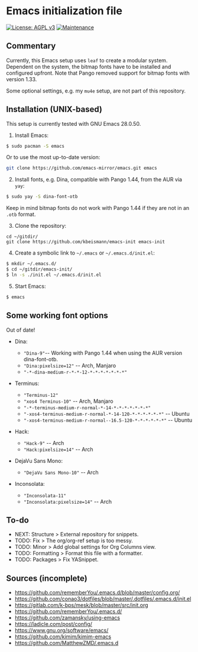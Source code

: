 # Emacs initialization file

[![License: AGPL v3](https://img.shields.io/badge/License-AGPL%20v3-blue.svg)](https://www.gnu.org/licenses/agpl-3.0)
[![Maintenance](https://img.shields.io/badge/Maintained%3F-yes-green.svg)](https://GitHub.com/Naereen/StrapDown.js/graphs/commit-activity)


## Commentary

Currently, this Emacs setup uses `leaf` to create a modular system.  Dependent
on the system, the bitmap fonts have to be installed and configured upfront.
Note that Pango removed support for bitmap fonts with version 1.33.

Some optional settings, e.g. my `mu4e` setup, are not part of this repository.


## Installation (UNIX-based)

This setup is currently tested with GNU Emacs 28.0.50.

1. Install Emacs:
```bash
$ sudo pacman -S emacs
```
Or to use the most up-to-date version:
```bash
git clone https://github.com/emacs-mirror/emacs.git emacs
```


2. Install fonts, e.g. Dina, compatible with Pango 1.44, from the AUR via
   `yay`:

```bash
$ sudo yay -S dina-font-otb
```

Keep in mind bitmap fonts do not work with Pango 1.44 if they are not in an
`.otb` format.

3. Clone the repository:

```
cd ~/gitdir/
git clone https://github.com/kbeismann/emacs-init emacs-init
```

4. Create a symbolic link to `~/.emacs` or
  `~/.emacs.d/init.el`:

```bash
$ mkdir ~/.emacs.d/
$ cd ~/gitdir/emacs-init/
$ ln -s ./init.el ~/.emacs.d/init.el
```
5. Start Emacs:
```bash
$ emacs
```


## Some working font options

Out of date!

* Dina:
  * `"Dina-9"`-- Working with Pango 1.44 when using the AUR version dina-font-otb.
  * `"Dina:pixelsize=12"` -- Arch, Manjaro
  * `"-*-dina-medium-r-*-*-12-*-*-*-*-*-*-*"`

* Terminus:
  * `"Terminus-12"`
  * `"xos4 Terminus-10"` -- Arch, Manjaro
  * `"-*-terminus-medium-r-normal-*-14-*-*-*-*-*-*-*"`
  * `"-xos4-terminus-medium-r-normal-*-14-120-*-*-*-*-*-*"` -- Ubuntu
  * `"-xos4-terminus-medium-r-normal--16.5-120-*-*-*-*-*-*"` -- Ubuntu

* Hack:
  * `"Hack-9"` -- Arch
  * `"Hack:pixelsize=14"` -- Arch

* DejaVu Sans Mono:
  * `"DejaVu Sans Mono-10"` -- Arch

* Inconsolata:
  * `"Inconsolata-11"`
  * `"Inconsolata:pixelsize=14"` -- Arch


## To-do

* NEXT: Structure > External repository for snippets.
* TODO: Fix > The org/org-ref setup is too messy.
* TODO: Minor > Add global settings for Org Columns view.
* TODO: Formatting > Format this file with a formatter.
* TODO: Packages > Fix YASnippet.


## Sources (incomplete)

* https://github.com/rememberYou/.emacs.d/blob/master/config.org/
* https://github.com/conao3/dotfiles/blob/master/.dotfiles/.emacs.d/init.el
* https://gitlab.com/k-bps/mesk/blob/master/src/init.org
* https://github.com/rememberYou/.emacs.d/
* https://github.com/zamansky/using-emacs
* https://ladicle.com/post/config/
* https://www.gnu.org/software/emacs/
* https://github.com/kimim/kimim-emacs
* https://github.com/MatthewZMD/.emacs.d
